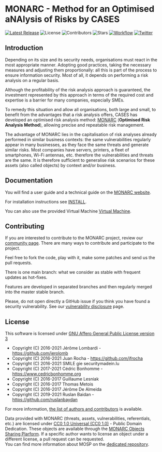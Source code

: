 MONARC - Method for an Optimised aNAlysis of Risks by CASES
===========================================================

[![Latest Release](https://img.shields.io/github/release/monarc-project/MonarcAppFO.svg?style=flat-square)](https://github.com/monarc-project/MonarcAppFO/releases/latest)
![License](https://img.shields.io/github/license/monarc-project/MonarcAppFO.svg?style=flat-square)
![Contributors](https://img.shields.io/github/contributors/monarc-project/MonarcAppFO.svg?style=flat-square)
![Stars](https://img.shields.io/github/stars/monarc-project/MonarcAppFO.svg?style=flat-square)
[![Workflow](https://github.com/monarc-project/MonarcAppFO/workflows/build/badge.svg)](https://github.com/monarc-project/MonarcAppFO/actions?query=build)
[![Twitter](https://img.shields.io/twitter/follow/MONARCProject.svg?style=social&label=Follow)](https://twitter.com/MONARCproject)


Introduction
------------

Depending on its size and its security needs, organisations must react in the
most appropriate manner. Adopting good practices, taking the necessary measures
and adjusting them proportionally: all this is part of the process to ensure
information security. Most of all, it depends on performing a risk analysis on
a regular basis.

Although the profitability of the risk analysis approach is guaranteed, the
investment represented by this approach in terms of the required cost and
expertise is a barrier for many companies, especially SMEs.

To remedy this situation and allow all organisations, both large and small, to
benefit from the advantages that a risk analysis offers, CASES has developed an
optimised risk analysis method: [MONARC](https://www.monarc.lu)
(**Optimised Risk Analysis Method**), allowing precise and repeatable risk
management.

The advantage of MONARC lies in the capitalisation of risk analyses already
performed in similar business contexts: the same vulnerabilities regularly
appear in many businesses, as they face the same threats and generate similar
risks. Most companies have servers, printers, a fleet of smartphones, Wi-Fi
antennas, etc. therefore the vulnerabilities and threats
are the same. It is therefore sufficient to generalise risk scenarios for these
assets (also called objects) by context and/or business.

Documentation
-------------

You will find a user guide and a technical guide on the
[MONARC website](https://www.monarc.lu/documentation).

For installation instructions see
[INSTALL](https://www.monarc.lu/download/#source-code).

You can also use the provided Virtual Machine
[Virtual Machine](https://vm.monarc.lu).


Contributing
------------

If you are interested to contribute to the MONARC project, review our
[community page](https://www.monarc.lu/community).
There are many ways to contribute and participate to the project.

Feel free to fork the code, play with it, make some patches and send us the pull
requests.

There is one main branch: what we consider as stable with frequent updates as
hot-fixes.

Features are developed in separated branches and then regularly merged into the
master stable branch.

Please, do not open directly a GitHub issue if you think you have found a
security vulnerability. See our
[vulnerability disclosure](https://www.monarc.lu/community/vulnerability-disclosure/)
page.


License
-------

This software is licensed under
[GNU Affero General Public License version 3](http://www.gnu.org/licenses/agpl-3.0.html)

- Copyright (C) 2016-2021 Jérôme Lombardi - https://github.com/jerolomb
- Copyright (C) 2016-2021 Juan Rocha - https://github.com/jfrocha
- Copyright (C) 2016-2021 SMILE gie securitymadein.lu
- Copyright (C) 2017-2021 Cédric Bonhomme - https://www.cedricbonhomme.org
- Copyright (C) 2016-2017 Guillaume Lesniak
- Copyright (C) 2016-2017 Thomas Metois
- Copyright (C) 2016-2017 Jérôme De Almeida
- Copyright (C) 2019-2021 Ruslan Baidan - https://github.com/ruslanbaydan

For more information, [the list of authors and contributors](AUTHORS) is available.

Data provided with MONARC (threats, assets, vulnerabilities, referentials,
etc.) are licensed under
[CC0 1.0 Universal (CC0 1.0)](https://creativecommons.org/publicdomain/zero/1.0/) -
Public Domain Dedication.
These objects are available through the
[MONARC Objects Sharing Plarform](https://objects.monarc.lu).
If a specific author wants to license an object under a different license,
a pull request can be requested.  
You can find more information about MOSP on the
[dedicated repository](https://github.com/CASES-LU/MOSP).
